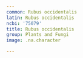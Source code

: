 ```yaml
---
common: Rubus occidentalis
latin: Rubus occidentalis
ncbi: '75079'
title: Rubus occidentalis
group: Plants and Fungi
image: .na.character

---
```

